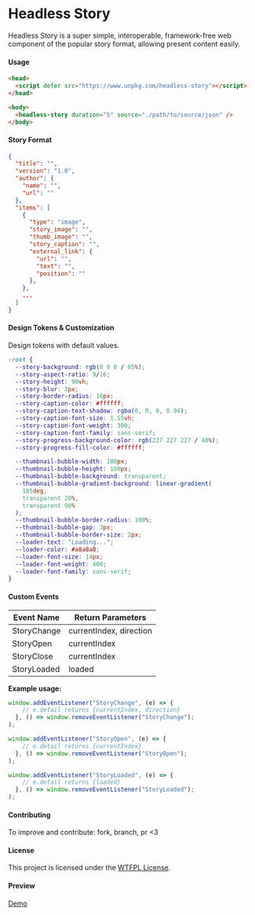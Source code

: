 # Headless Story

Headless Story is a super simple, interoperable, framework-free web component of the popular story format, allowing present content easily. 

#### Usage

```html
<head>
  <script defer src="https://www.unpkg.com/headless-story"></script>
</head>

<body>
  <headless-story duration="5" source="./path/to/source/json" />
</body>
```

#### Story Format

```json
{
  "title": "",
  "version": "1.0",
  "author": {
    "name": "",
    "url": ""
  },
  "items": [
    {
      "type": "image",
      "story_image": "",
      "thumb_image": "",
      "story_caption": "",
      "external_link": {
        "url": "",
        "text": "",
        "position": ""
      },
    },
    ...
  ]
}
```

#### Design Tokens & Customization

Design tokens with default values.

```css
:root {
  --story-background: rgb(0 0 0 / 85%);
  --story-aspect-ratio: 9/16;
  --story-height: 90vh;
  --story-blur: 3px;
  --story-border-radius: 16px;
  --story-caption-color: #ffffff;
  --story-caption-text-shadow: rgba(0, 0, 0, 0.94);
  --story-caption-font-size: 1.55vh;
  --story-caption-font-weight: 300;
  --story-caption-font-family: sans-serif;
  --story-progress-background-color: rgb(227 227 227 / 40%);
  --story-progress-fill-color: #ffffff;

  --thumbnail-bubble-width: 100px;
  --thumbnail-bubble-height: 100px;
  --thumbnail-bubble-background: transparent;
  --thumbnail-bubble-gradient-background: linear-gradient(
    185deg,
    transparent 20%,
    transparent 90%
  );
  --thumbnail-bubble-border-radius: 100%;
  --thumbnail-bubble-gap: 3px;
  --thumbnail-bubble-border-size: 2px;
  --loader-text: "Loading...";
  --loader-color: #a8a8a8;
  --loader-font-size: 14px;
  --loader-font-weight: 400;
  --loader-font-family: sans-serif;
}
```

#### Custom Events

| Event Name  | Return Parameters       |
| ----------- | ----------------------- |
| StoryChange | currentIndex, direction |
| StoryOpen   | currentIndex            |
| StoryClose  | currentIndex            |
| StoryLoaded | loaded                  |

**Example usage:**

```js
window.addEventListener("StoryChange", (e) => {
    // e.detail returns {currentIndex, direction}
  }, () => window.removeEventListener("StoryChange");
);
```

```js
window.addEventListener("StoryOpen", (e) => {
    // e.detail returns {currentIndex}
  }, () => window.removeEventListener("StoryOpen");
);
```

```js
window.addEventListener("StoryLoaded", (e) => {
    // e.detail returns {loaded}
  }, () => window.removeEventListener("StoryLoaded");
);
```

#### Contributing

To improve and contribute: fork, branch, pr <3

#### License

This project is licensed under the [WTFPL License](LICENSE).

#### Preview

[Demo](https://t.ly/VyX8E)
